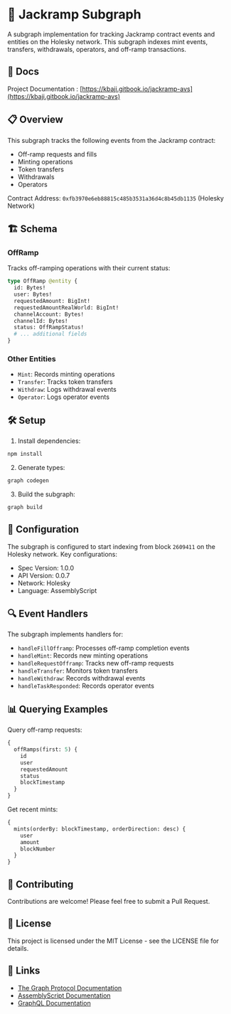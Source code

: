 # 🚀 Jackramp Subgraph

A subgraph implementation for tracking Jackramp contract events and entities on the Holesky network. This subgraph indexes mint events, transfers, withdrawals, operators, and off-ramp transactions.

## 📧 Docs

Project Documentation : [https://kbaji.gitbook.io/jackramp-avs](https://kbaji.gitbook.io/jackramp-avs)

## 📋 Overview

This subgraph tracks the following events from the Jackramp contract:
- Off-ramp requests and fills
- Minting operations
- Token transfers
- Withdrawals
- Operators

Contract Address: `0xfb3970e6eb88815c485b3531a36d4c8b45db1135` (Holesky Network)

## 🏗 Schema

### OffRamp
Tracks off-ramping operations with their current status:
```graphql
type OffRamp @entity {
  id: Bytes!
  user: Bytes!
  requestedAmount: BigInt!
  requestedAmountRealWorld: BigInt!
  channelAccount: Bytes!
  channelId: Bytes!
  status: OffRampStatus!
  # ... additional fields
}
```

### Other Entities
- `Mint`: Records minting operations
- `Transfer`: Tracks token transfers
- `Withdraw`: Logs withdrawal events
- `Operator`: Logs operator events

## 🛠 Setup

1. Install dependencies:
```bash
npm install
```

2. Generate types:
```bash
graph codegen
```

3. Build the subgraph:
```bash
graph build
```

## 📝 Configuration

The subgraph is configured to start indexing from block `2609411` on the Holesky network. Key configurations:

- Spec Version: 1.0.0
- API Version: 0.0.7
- Network: Holesky
- Language: AssemblyScript

## 🔍 Event Handlers

The subgraph implements handlers for:
- `handleFillOfframp`: Processes off-ramp completion events
- `handleMint`: Records new minting operations
- `handleRequestOfframp`: Tracks new off-ramp requests
- `handleTransfer`: Monitors token transfers
- `handleWithdraw`: Records withdrawal events
- `handleTaskResponded`: Records operator events

## 📊 Querying Examples

Query off-ramp requests:
```graphql
{
  offRamps(first: 5) {
    id
    user
    requestedAmount
    status
    blockTimestamp
  }
}
```

Get recent mints:
```graphql
{
  mints(orderBy: blockTimestamp, orderDirection: desc) {
    user
    amount
    blockNumber
  }
}
```

## 🤝 Contributing

Contributions are welcome! Please feel free to submit a Pull Request.

## 📜 License

This project is licensed under the MIT License - see the LICENSE file for details.

## 🔗 Links
- [The Graph Protocol Documentation](https://thegraph.com/docs/en/)
- [AssemblyScript Documentation](https://www.assemblyscript.org/)
- [GraphQL Documentation](https://graphql.org/learn/)